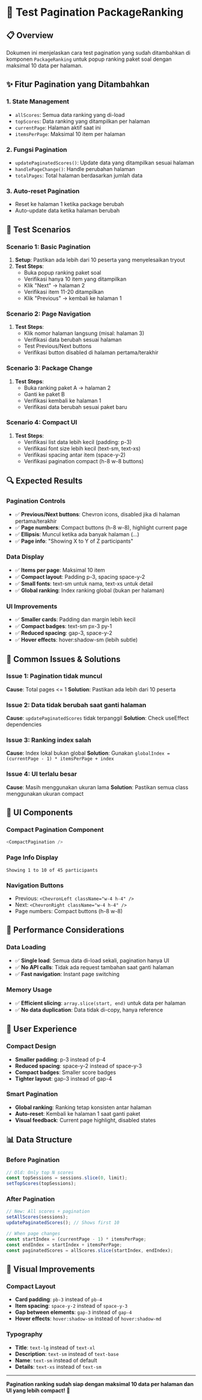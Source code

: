 # 🧪 Test Pagination PackageRanking

## 📋 Overview
Dokumen ini menjelaskan cara test pagination yang sudah ditambahkan di komponen `PackageRanking` untuk popup ranking paket soal dengan maksimal 10 data per halaman.

## ✨ Fitur Pagination yang Ditambahkan

### 1. **State Management**
- `allScores`: Semua data ranking yang di-load
- `topScores`: Data ranking yang ditampilkan per halaman
- `currentPage`: Halaman aktif saat ini
- `itemsPerPage`: Maksimal 10 item per halaman

### 2. **Fungsi Pagination**
- `updatePaginatedScores()`: Update data yang ditampilkan sesuai halaman
- `handlePageChange()`: Handle perubahan halaman
- `totalPages`: Total halaman berdasarkan jumlah data

### 3. **Auto-reset Pagination**
- Reset ke halaman 1 ketika package berubah
- Auto-update data ketika halaman berubah

## 🎯 Test Scenarios

### **Scenario 1: Basic Pagination**
1. **Setup**: Pastikan ada lebih dari 10 peserta yang menyelesaikan tryout
2. **Test Steps**:
   - Buka popup ranking paket soal
   - Verifikasi hanya 10 item yang ditampilkan
   - Klik "Next" → halaman 2
   - Verifikasi item 11-20 ditampilkan
   - Klik "Previous" → kembali ke halaman 1

### **Scenario 2: Page Navigation**
1. **Test Steps**:
   - Klik nomor halaman langsung (misal: halaman 3)
   - Verifikasi data berubah sesuai halaman
   - Test Previous/Next buttons
   - Verifikasi button disabled di halaman pertama/terakhir

### **Scenario 3: Package Change**
1. **Test Steps**:
   - Buka ranking paket A → halaman 2
   - Ganti ke paket B
   - Verifikasi kembali ke halaman 1
   - Verifikasi data berubah sesuai paket baru

### **Scenario 4: Compact UI**
1. **Test Steps**:
   - Verifikasi list data lebih kecil (padding: p-3)
   - Verifikasi font size lebih kecil (text-sm, text-xs)
   - Verifikasi spacing antar item (space-y-2)
   - Verifikasi pagination compact (h-8 w-8 buttons)

## 🔍 Expected Results

### **Pagination Controls**
- ✅ **Previous/Next buttons**: Chevron icons, disabled jika di halaman pertama/terakhir
- ✅ **Page numbers**: Compact buttons (h-8 w-8), highlight current page
- ✅ **Ellipsis**: Muncul ketika ada banyak halaman (...)
- ✅ **Page info**: "Showing X to Y of Z participants"

### **Data Display**
- ✅ **Items per page**: Maksimal 10 item
- ✅ **Compact layout**: Padding p-3, spacing space-y-2
- ✅ **Small fonts**: text-sm untuk nama, text-xs untuk detail
- ✅ **Global ranking**: Index ranking global (bukan per halaman)

### **UI Improvements**
- ✅ **Smaller cards**: Padding dan margin lebih kecil
- ✅ **Compact badges**: text-sm px-3 py-1
- ✅ **Reduced spacing**: gap-3, space-y-2
- ✅ **Hover effects**: hover:shadow-sm (lebih subtle)

## 🐛 Common Issues & Solutions

### **Issue 1: Pagination tidak muncul**
**Cause**: Total pages <= 1
**Solution**: Pastikan ada lebih dari 10 peserta

### **Issue 2: Data tidak berubah saat ganti halaman**
**Cause**: `updatePaginatedScores` tidak terpanggil
**Solution**: Check useEffect dependencies

### **Issue 3: Ranking index salah**
**Cause**: Index lokal bukan global
**Solution**: Gunakan `globalIndex = (currentPage - 1) * itemsPerPage + index`

### **Issue 4: UI terlalu besar**
**Cause**: Masih menggunakan ukuran lama
**Solution**: Pastikan semua class menggunakan ukuran compact

## 📱 UI Components

### **Compact Pagination Component**
```typescript
<CompactPagination />
```

### **Page Info Display**
```
Showing 1 to 10 of 45 participants
```

### **Navigation Buttons**
- Previous: `<ChevronLeft className="w-4 h-4" />`
- Next: `<ChevronRight className="w-4 h-4" />`
- Page numbers: Compact buttons (h-8 w-8)

## 🚀 Performance Considerations

### **Data Loading**
- ✅ **Single load**: Semua data di-load sekali, pagination hanya UI
- ✅ **No API calls**: Tidak ada request tambahan saat ganti halaman
- ✅ **Fast navigation**: Instant page switching

### **Memory Usage**
- ✅ **Efficient slicing**: `array.slice(start, end)` untuk data per halaman
- ✅ **No data duplication**: Data tidak di-copy, hanya reference

## 🔄 User Experience

### **Compact Design**
- **Smaller padding**: p-3 instead of p-4
- **Reduced spacing**: space-y-2 instead of space-y-3
- **Compact badges**: Smaller score badges
- **Tighter layout**: gap-3 instead of gap-4

### **Smart Pagination**
- **Global ranking**: Ranking tetap konsisten antar halaman
- **Auto-reset**: Kembali ke halaman 1 saat ganti paket
- **Visual feedback**: Current page highlight, disabled states

## 📊 Data Structure

### **Before Pagination**
```typescript
// Old: Only top N scores
const topSessions = sessions.slice(0, limit);
setTopScores(topSessions);
```

### **After Pagination**
```typescript
// New: All scores + pagination
setAllScores(sessions);
updatePaginatedScores(); // Shows first 10

// When page changes
const startIndex = (currentPage - 1) * itemsPerPage;
const endIndex = startIndex + itemsPerPage;
const paginatedScores = allScores.slice(startIndex, endIndex);
```

## 🎨 Visual Improvements

### **Compact Layout**
- **Card padding**: `pb-3` instead of `pb-4`
- **Item spacing**: `space-y-2` instead of `space-y-3`
- **Gap between elements**: `gap-3` instead of `gap-4`
- **Hover effects**: `hover:shadow-sm` instead of `hover:shadow-md`

### **Typography**
- **Title**: `text-lg` instead of `text-xl`
- **Description**: `text-sm` instead of `text-base`
- **Name**: `text-sm` instead of default
- **Details**: `text-xs` instead of `text-sm`

---

**Pagination ranking sudah siap dengan maksimal 10 data per halaman dan UI yang lebih compact!** 🎉
